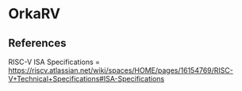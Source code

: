 # OrkaRV

## References
RISC-V ISA Specifications = https://riscv.atlassian.net/wiki/spaces/HOME/pages/16154769/RISC-V+Technical+Specifications#ISA-Specifications